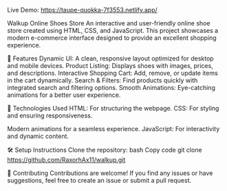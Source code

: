 Live Demo:
https://taupe-quokka-7f3553.netlify.app/

Walkup Online Shoes Store
An interactive and user-friendly online shoe store created using HTML, CSS, and JavaScript. This project showcases a modern e-commerce interface designed to provide an excellent shopping experience.

🌟 Features
Dynamic UI: A clean, responsive layout optimized for desktop and mobile devices.
Product Listing: Displays shoes with images, prices, and descriptions.
Interactive Shopping Cart: Add, remove, or update items in the cart dynamically.
Search & Filters: Find products quickly with integrated search and filtering options.
Smooth Animations: Eye-catching animations for a better user experience.

🚀 Technologies Used
HTML: For structuring the webpage.
CSS: For styling and ensuring responsiveness.

Modern animations for a seamless experience.
JavaScript: For interactivity and dynamic content.


🛠️ Setup Instructions
Clone the repository:
bash
Copy code
git clone https://github.com/RaxorhAx11/walkup.git

🤝 Contributing
Contributions are welcome! If you find any issues or have suggestions, feel free to create an issue or submit a pull request.
